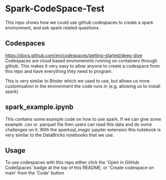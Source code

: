 # Spark-CodeSpace-Test

This repo shows how we could use github codespaces to create a spark environment, and ask spark related questions.

## Codespaces
https://docs.github.com/en/codespaces/getting-started/deep-dive
Codespaces are cloud based environemnts running on containers through github.
This makes it very easy to allow anyone to create a codespace from this repo and have everything they need to program.

This is very similar to Binder which we used to use, but allows us more customisation in the environment the code runs in (e.g. allowing us to install spark) 

## spark_example.ipynb

This contains some example code on how to use spark.
If we can give some example .csv or .parquet file then users can read this data and do some challenges on it.
With the *sparksql_magic* jupyter extension this notebook is very similar to the DataBricks notebooks that we use.

## Usage
To use codespaces with this repo either click the 'Open in GitHub CodeSpaces' badge at the top of this README, or 'Create codespace on main' from the 'Code' button
